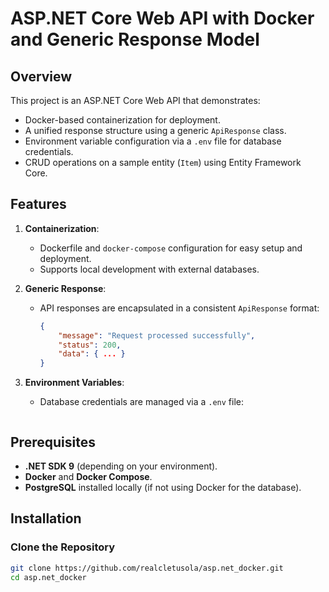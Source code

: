 # ASP.NET Core Web API with Docker and Generic Response Model  

## Overview  
This project is an ASP.NET Core Web API that demonstrates:  
- Docker-based containerization for deployment.  
- A unified response structure using a generic `ApiResponse` class.  
- Environment variable configuration via a `.env` file for database credentials.  
- CRUD operations on a sample entity (`Item`) using Entity Framework Core.  

## Features  
1. **Containerization**:  
   - Dockerfile and `docker-compose` configuration for easy setup and deployment.  
   - Supports local development with external databases.  

2. **Generic Response**:  
   - API responses are encapsulated in a consistent `ApiResponse` format:  
     ```json
     {
         "message": "Request processed successfully",
         "status": 200,
         "data": { ... }
     }
     ```

3. **Environment Variables**:  
   - Database credentials are managed via a `.env` file:  
     ```
     ```

## Prerequisites  
- **.NET SDK 9** (depending on your environment).  
- **Docker** and **Docker Compose**.  
- **PostgreSQL** installed locally (if not using Docker for the database).  

## Installation  

### Clone the Repository  
```bash
git clone https://github.com/realcletusola/asp.net_docker.git
cd asp.net_docker
